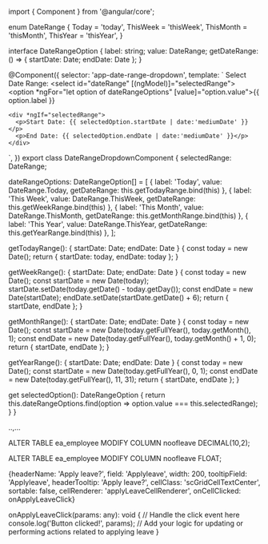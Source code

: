 import { Component } from '@angular/core';

enum DateRange {
  Today = 'today',
  ThisWeek = 'thisWeek',
  ThisMonth = 'thisMonth',
  ThisYear = 'thisYear',
}

interface DateRangeOption {
  label: string;
  value: DateRange;
  getDateRange: () => { startDate: Date; endDate: Date };
}

@Component({
  selector: 'app-date-range-dropdown',
  template: `
    <label for="dateRange">Select Date Range:</label>
    <select id="dateRange" [(ngModel)]="selectedRange">
      <option *ngFor="let option of dateRangeOptions" [value]="option.value">{{ option.label }}</option>
    </select>

    <div *ngIf="selectedRange">
      <p>Start Date: {{ selectedOption.startDate | date:'mediumDate' }}</p>
      <p>End Date: {{ selectedOption.endDate | date:'mediumDate' }}</p>
    </div>
  `,
})
export class DateRangeDropdownComponent {
  selectedRange: DateRange;
  
  dateRangeOptions: DateRangeOption[] = [
    { label: 'Today', value: DateRange.Today, getDateRange: this.getTodayRange.bind(this) },
    { label: 'This Week', value: DateRange.ThisWeek, getDateRange: this.getWeekRange.bind(this) },
    { label: 'This Month', value: DateRange.ThisMonth, getDateRange: this.getMonthRange.bind(this) },
    { label: 'This Year', value: DateRange.ThisYear, getDateRange: this.getYearRange.bind(this) },
  ];

  getTodayRange(): { startDate: Date; endDate: Date } {
    const today = new Date();
    return { startDate: today, endDate: today };
  }

  getWeekRange(): { startDate: Date; endDate: Date } {
    const today = new Date();
    const startDate = new Date(today);
    startDate.setDate(today.getDate() - today.getDay());
    const endDate = new Date(startDate);
    endDate.setDate(startDate.getDate() + 6);
    return { startDate, endDate };
  }

  getMonthRange(): { startDate: Date; endDate: Date } {
    const today = new Date();
    const startDate = new Date(today.getFullYear(), today.getMonth(), 1);
    const endDate = new Date(today.getFullYear(), today.getMonth() + 1, 0);
    return { startDate, endDate };
  }

  getYearRange(): { startDate: Date; endDate: Date } {
    const today = new Date();
    const startDate = new Date(today.getFullYear(), 0, 1);
    const endDate = new Date(today.getFullYear(), 11, 31);
    return { startDate, endDate };
  }

  get selectedOption(): DateRangeOption {
    return this.dateRangeOptions.find(option => option.value === this.selectedRange);
  }
}


..,...

ALTER TABLE ea_employee
MODIFY COLUMN noofleave DECIMAL(10,2);


ALTER TABLE ea_employee
MODIFY COLUMN noofleave FLOAT;



{headerName: 'Apply leave?', field: 'Applyleave', width: 200, tooltipField: 'Applyleave', headerTooltip: 'Apply leave?', cellClass: 'scGridCellTextCenter', sortable: false, cellRenderer: 'applyLeaveCellRenderer', onCellClicked: onApplyLeaveClick}



onApplyLeaveClick(params: any): void {
    // Handle the click event here
    console.log('Button clicked!', params);
    // Add your logic for updating or performing actions related to applying leave
}
